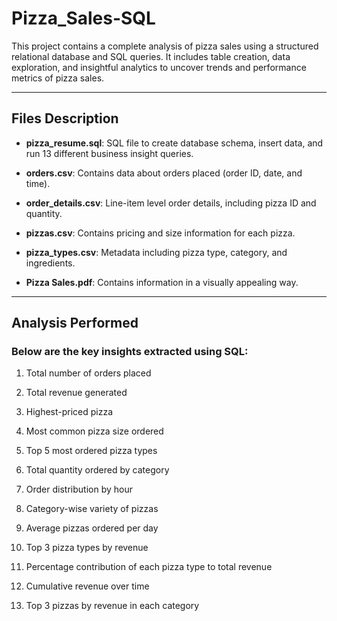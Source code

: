 # Pizza_Sales-SQL

This project contains a complete analysis of pizza sales using a structured relational database and SQL queries. It includes table creation, data exploration, and insightful analytics to uncover trends and performance metrics of pizza sales.

---
## Files Description

- **pizza_resume.sql**: SQL file to create database schema, insert data, and run 13 different business insight queries.

- **orders.csv**: Contains data about orders placed (order ID, date, and time).

- **order_details.csv**: Line-item level order details, including pizza ID and quantity.

- **pizzas.csv**: Contains pricing and size information for each pizza.

- **pizza_types.csv**: Metadata including pizza type, category, and ingredients.

- **Pizza Sales.pdf**: Contains information in a visually appealing way.

---
## Analysis Performed

### Below are the key insights extracted using SQL:

1. Total number of orders placed

2. Total revenue generated

3. Highest-priced pizza

4. Most common pizza size ordered

5. Top 5 most ordered pizza types

6. Total quantity ordered by category

7. Order distribution by hour

8. Category-wise variety of pizzas

9. Average pizzas ordered per day

10. Top 3 pizza types by revenue

12. Percentage contribution of each pizza type to total revenue

13. Cumulative revenue over time

14. Top 3 pizzas by revenue in each category



